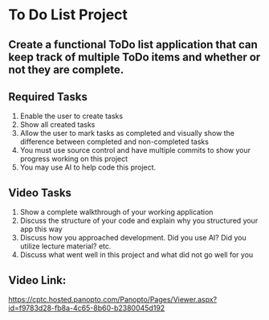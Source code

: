 # To Do List Project
##  Create a functional ToDo list application that can keep track of multiple ToDo items and whether or not they are complete.

## Required Tasks

1. Enable the user to create tasks
2. Show all created tasks
3. Allow the user to mark tasks as completed and visually show the difference between completed and non-completed tasks
4. You must use source control and have multiple commits to show your progress working on this project
5. You may use AI to help code this project.

## Video Tasks
1. Show a complete walkthrough of your working application 
2. Discuss the structure of your code and explain why you structured your app this way
3. Discuss how you approached development. Did you use AI? Did you utilize lecture material? etc.
4. Discuss what went well in this project and what did not go well for you

## Video Link:
https://cptc.hosted.panopto.com/Panopto/Pages/Viewer.aspx?id=f9783d28-fb8a-4c65-8b60-b2380045d192
